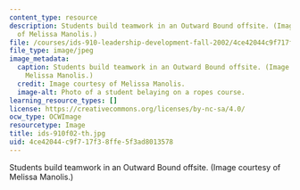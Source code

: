 ```yaml
---
content_type: resource
description: Students build teamwork in an Outward Bound offsite. (Image courtesy
  of Melissa Manolis.)
file: /courses/ids-910-leadership-development-fall-2002/4ce42044c9f717f38ffe5f3ad8013578_ids-910f02-th.jpg
file_type: image/jpeg
image_metadata:
  caption: Students build teamwork in an Outward Bound offsite. (Image courtesy of
    Melissa Manolis.)
  credit: Image courtesy of Melissa Manolis.
  image-alt: Photo of a student belaying on a ropes course.
learning_resource_types: []
license: https://creativecommons.org/licenses/by-nc-sa/4.0/
ocw_type: OCWImage
resourcetype: Image
title: ids-910f02-th.jpg
uid: 4ce42044-c9f7-17f3-8ffe-5f3ad8013578
---
```

Students build teamwork in an Outward Bound offsite. (Image courtesy of Melissa Manolis.)